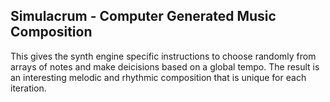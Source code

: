 ## Simulacrum - Computer Generated Music Composition

This gives the synth engine specific instructions to choose randomly from arrays of notes and make deicisions based on a global tempo. The result is an interesting melodic and rhythmic composition that is unique for each iteration. 